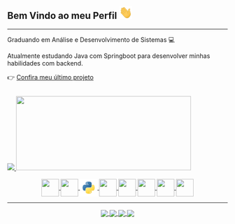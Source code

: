 ## Bem Vindo ao meu Perfil <img height="30" width="30" src="https://raw.githubusercontent.com/ABSphreak/ABSphreak/master/gifs/Hi.gif">

----

Graduando em Análise e Desenvolvimento de Sistemas 💻

Atualmente estudando Java com Springboot para desenvolver minhas habilidades com backend.
 
👉 <a href="https://nicollasprado.pythonanywhere.com/">Confira meu último projeto</a>

##

<div style="display: inline-block">
  <a href="https://github.com/nicollasprado/nicollasprado">
    <picture>
      <source
      srcset="https://github-readme-stats.vercel.app/api?username=nicollasprado&show_icons=true&rank_icon=github&theme=midnight-purple&locale=pt-br"
      media="(prefers-color-scheme: dark)"
      />
      <source
      srcset="https://github-readme-stats.vercel.app/api?username=nicollasprado&show_icons=true&rank_icon=github&theme=buefy&locale=pt-br"
        media="(prefers-color-scheme: light)"
      />
      <img height="170em" src="https://github-readme-stats.vercel.app/api?username=nicollasprado&show_icons=true&rank_icon=github&theme=midnight-purple&locale=pt-br">
    </picture>
    <picture>
      <source
      srcset="https://github-readme-stats.vercel.app/api/top-langs/?username=nicollasprado&layout=compact&theme=midnight-purple&locale=pt-br"
      media="(prefers-color-scheme: dark)"
      />
      <source
      srcset="https://github-readme-stats.vercel.app/api/top-langs/?username=nicollasprado&layout=compact&theme=buefy&locale=pt-br"
        media="(prefers-color-scheme: light)"
      />
      <img height="170em" width="400em" src="https://github-readme-stats.vercel.app/api/top-langs/?username=nicollasprado&layout=compact&theme=midnight-purple&locale=pt-br">
    </picture>
</div>
    
<div align=center> 
  <br>
  <img align="center" height="40" width="40" src="https://cdn.jsdelivr.net/gh/devicons/devicon@latest/icons/java/java-original.svg">
  <img align="center" height="40" width="40" src="https://cdn.jsdelivr.net/gh/devicons/devicon@latest/icons/cplusplus/cplusplus-original.svg">
  <img align="center" height="40" width="40" src="https://raw.githubusercontent.com/github/explore/master/topics/python/python.png">
  <img align="center" height="40" width="40" src="https://cdn.jsdelivr.net/gh/devicons/devicon@latest/icons/spring/spring-original-wordmark.svg">
  <img align="center" height="40" width="40" src="https://user-images.githubusercontent.com/25181517/183896128-ec99105a-ec1a-4d85-b08b-1aa1620b2046.png">
  <img align="center" height="40" width="40" src="https://cdn.jsdelivr.net/gh/devicons/devicon@latest/icons/mariadb/mariadb-original-wordmark.svg">
  <img align="center" height="40" width="40" src="https://cdn.jsdelivr.net/gh/devicons/devicon@latest/icons/linux/linux-original.svg">
  <img align="center" height="40" width="40" src="https://cdn.jsdelivr.net/gh/devicons/devicon@latest/icons/postman/postman-original.svg">
</div>

----

<div align=center style="display: inline-block>
  <a href="https://discord.gg/NMNpJhXNPr"> <img align="center" src="https://img.shields.io/badge/Discord-7289DA?style=for-the-badge&logo=discord&logoColor=white"> </a>
  <a href="mailto:nicollasprado.profissional@gmail.com"> <img align="center" src="https://img.shields.io/badge/Gmail-D14836?style=for-the-badge&logo=gmail&logoColor=white"> </a>
  <a href="https://www.linkedin.com/in/nicollas-prado-420082302/"> <img align="center" src="https://img.shields.io/badge/LinkedIn-0077B5?style=for-the-badge&logo=linkedin&logoColor=white"> </a>
  <a href="https://www.instagram.com/nicollasmp/"> <img align="center" src="https://img.shields.io/badge/Instagram-E4405F?style=for-the-badge&logo=instagram&logoColor=white"> </a>
</div>
